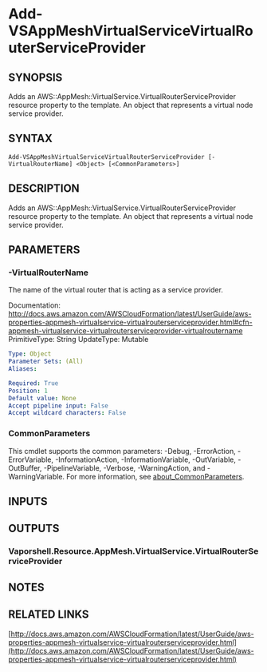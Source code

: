 # Add-VSAppMeshVirtualServiceVirtualRouterServiceProvider

## SYNOPSIS
Adds an AWS::AppMesh::VirtualService.VirtualRouterServiceProvider resource property to the template.
An object that represents a virtual node service provider.

## SYNTAX

```
Add-VSAppMeshVirtualServiceVirtualRouterServiceProvider [-VirtualRouterName] <Object> [<CommonParameters>]
```

## DESCRIPTION
Adds an AWS::AppMesh::VirtualService.VirtualRouterServiceProvider resource property to the template.
An object that represents a virtual node service provider.

## PARAMETERS

### -VirtualRouterName
The name of the virtual router that is acting as a service provider.

Documentation: http://docs.aws.amazon.com/AWSCloudFormation/latest/UserGuide/aws-properties-appmesh-virtualservice-virtualrouterserviceprovider.html#cfn-appmesh-virtualservice-virtualrouterserviceprovider-virtualroutername
PrimitiveType: String
UpdateType: Mutable

```yaml
Type: Object
Parameter Sets: (All)
Aliases:

Required: True
Position: 1
Default value: None
Accept pipeline input: False
Accept wildcard characters: False
```

### CommonParameters
This cmdlet supports the common parameters: -Debug, -ErrorAction, -ErrorVariable, -InformationAction, -InformationVariable, -OutVariable, -OutBuffer, -PipelineVariable, -Verbose, -WarningAction, and -WarningVariable. For more information, see [about_CommonParameters](http://go.microsoft.com/fwlink/?LinkID=113216).

## INPUTS

## OUTPUTS

### Vaporshell.Resource.AppMesh.VirtualService.VirtualRouterServiceProvider
## NOTES

## RELATED LINKS

[http://docs.aws.amazon.com/AWSCloudFormation/latest/UserGuide/aws-properties-appmesh-virtualservice-virtualrouterserviceprovider.html](http://docs.aws.amazon.com/AWSCloudFormation/latest/UserGuide/aws-properties-appmesh-virtualservice-virtualrouterserviceprovider.html)

